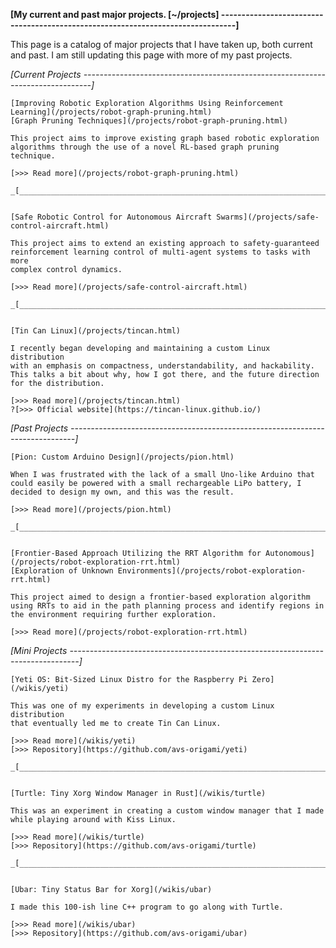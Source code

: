 **[My current and past major projects.                                 [~/projects]
--------------------------------------------------------------------------------]**

This page is a catalog of major projects that I have taken up, both current and
past. I am still updating this page with more of my past projects.


*[Current Projects
--------------------------------------------------------------------------------]*


    [Improving Robotic Exploration Algorithms Using Reinforcement Learning](/projects/robot-graph-pruning.html)
    [Graph Pruning Techniques](/projects/robot-graph-pruning.html)

    This project aims to improve existing graph based robotic exploration
    algorithms through the use of a novel RL-based graph pruning technique.

    [>>> Read more](/projects/robot-graph-pruning.html)

    _[________________________________________________________________________]_


    [Safe Robotic Control for Autonomous Aircraft Swarms](/projects/safe-control-aircraft.html)

    This project aims to extend an existing approach to safety-guaranteed
    reinforcement learning control of multi-agent systems to tasks with more
    complex control dynamics.

    [>>> Read more](/projects/safe-control-aircraft.html)

    _[________________________________________________________________________]_


    [Tin Can Linux](/projects/tincan.html)

    I recently began developing and maintaining a custom Linux distribution
    with an emphasis on compactness, understandability, and hackability.
    This talks a bit about why, how I got there, and the future direction
    for the distribution.

    [>>> Read more](/projects/tincan.html)
    ?[>>> Official website](https://tincan-linux.github.io/)



*[Past Projects
-------------------------------------------------------------------------------]*


    [Pion: Custom Arduino Design](/projects/pion.html)

    When I was frustrated with the lack of a small Uno-like Arduino that
    could easily be powered with a small rechargeable LiPo battery, I
    decided to design my own, and this was the result.

    [>>> Read more](/projects/pion.html)

    _[________________________________________________________________________]_


    [Frontier-Based Approach Utilizing the RRT Algorithm for Autonomous](/projects/robot-exploration-rrt.html)
    [Exploration of Unknown Environments](/projects/robot-exploration-rrt.html)

    This project aimed to design a frontier-based exploration algorithm
    using RRTs to aid in the path planning process and identify regions in
    the environment requiring further exploration.

    [>>> Read more](/projects/robot-exploration-rrt.html)



*[Mini Projects
--------------------------------------------------------------------------------]*


    [Yeti OS: Bit-Sized Linux Distro for the Raspberry Pi Zero](/wikis/yeti)

    This was one of my experiments in developing a custom Linux distribution
    that eventually led me to create Tin Can Linux.

    [>>> Read more](/wikis/yeti)
    [>>> Repository](https://github.com/avs-origami/yeti)

    _[________________________________________________________________________]_


    [Turtle: Tiny Xorg Window Manager in Rust](/wikis/turtle)

    This was an experiment in creating a custom window manager that I made
    while playing around with Kiss Linux.

    [>>> Read more](/wikis/turtle)
    [>>> Repository](https://github.com/avs-origami/turtle)

    _[________________________________________________________________________]_


    [Ubar: Tiny Status Bar for Xorg](/wikis/ubar)

    I made this 100-ish line C++ program to go along with Turtle.

    [>>> Read more](/wikis/ubar)
    [>>> Repository](https://github.com/avs-origami/ubar)

